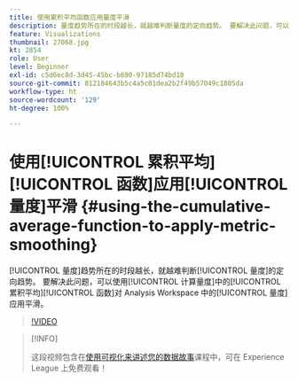 ```yaml
---
title: 使用累积平均函数应用量度平滑
description: 量度趋势所在的时段越长，就越难判断量度的定向趋势。 要解决此问题，可以使用计算量度中的累积平均函数对 Analysis Workspace 中的量度应用平滑。
feature: Visualizations
thumbnail: 27068.jpg
kt: 2854
role: User
level: Beginner
exl-id: c5d6ec8d-3d45-45bc-b690-97185d74bd18
source-git-commit: 812184643b5c4a5c01dea2b2f49b57049c1805da
workflow-type: ht
source-wordcount: '129'
ht-degree: 100%

---
```


# 使用[!UICONTROL 累积平均][!UICONTROL 函数]应用[!UICONTROL 量度]平滑 {#using-the-cumulative-average-function-to-apply-metric-smoothing}

[!UICONTROL 量度]趋势所在的时段越长，就越难判断[!UICONTROL 量度]的定向趋势。 要解决此问题，可以使用[!UICONTROL 计算量度]中的[!UICONTROL 累积平均][!UICONTROL 函数]对 Analysis Workspace 中的[!UICONTROL 量度]应用平滑。

>[!VIDEO](https://video.tv.adobe.com/v/27068/?quality=12&learn=on)

>[!INFO]
>
> 这段视频包含在[使用可视化来讲述您的数据故事](https://experienceleague.adobe.com/?recommended=Analytics-U-1-2021.1.visualizations)课程中，可在 Experience League 上免费观看！
